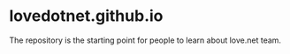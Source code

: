 # lovedotnet.github.io
The repository is the starting point for people to learn about love.net team. 
